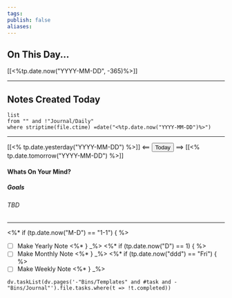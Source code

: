 ```yaml
---
tags:
publish: false
aliases: 
---
```


## On This Day...

[[<%tp.date.now("YYYY-MM-DD", -365)%>]]

---

## Notes Created Today

```dataview
list
from "" and !"Journal/Daily"
where striptime(file.ctime) =date("<%tp.date.now("YYYY-MM-DD")%>")
```
---

[[<% tp.date.yesterday("YYYY-MM-DD") %>]] <== <button class="date_button_today">Today</button> ==> [[<% tp.date.tomorrow("YYYY-MM-DD") %>]]

#### Whats On Your Mind? 

##### Goals

###### TBD

---

<%* if (tp.date.now("M-D") == "1-1") { %>
- [ ] Make Yearly Note
<%* } _%>
<%* if (tp.date.now("D") == 1) { %>
- [ ] Make Monthly Note
<%* } _%>
<%* if (tp.date.now("ddd") == "Fri") { %>
- [ ] Make Weekly Note
<%* } _%>

```dataviewjs
dv.taskList(dv.pages('-"Bins/Templates" and #task and -"Bins/Journal"').file.tasks.where(t => !t.completed))
```
